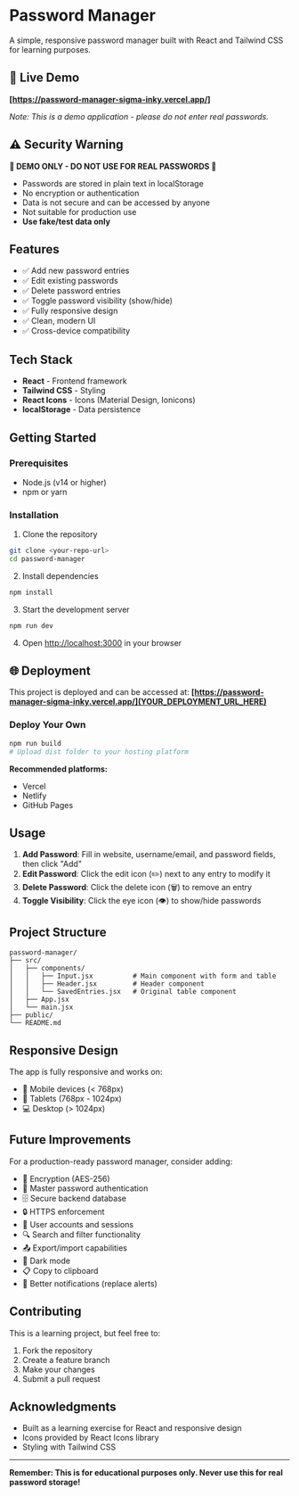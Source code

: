 # Password Manager

A simple, responsive password manager built with React and Tailwind CSS for learning purposes.

## 🚀 Live Demo

**[https://password-manager-sigma-inky.vercel.app/]**

*Note: This is a demo application - please do not enter real passwords.*

## ⚠️ Security Warning

**🔴 DEMO ONLY - DO NOT USE FOR REAL PASSWORDS 🔴**

- Passwords are stored in plain text in localStorage
- No encryption or authentication  
- Data is not secure and can be accessed by anyone
- Not suitable for production use
- **Use fake/test data only**

## Features

- ✅ Add new password entries
- ✅ Edit existing passwords
- ✅ Delete password entries
- ✅ Toggle password visibility (show/hide)
- ✅ Fully responsive design
- ✅ Clean, modern UI
- ✅ Cross-device compatibility

## Tech Stack

- **React** - Frontend framework
- **Tailwind CSS** - Styling
- **React Icons** - Icons (Material Design, Ionicons)
- **localStorage** - Data persistence

## Getting Started

### Prerequisites

- Node.js (v14 or higher)
- npm or yarn

### Installation

1. Clone the repository
```bash
git clone <your-repo-url>
cd password-manager
```

2. Install dependencies
```bash
npm install
```

3. Start the development server
```bash
npm run dev
```

4. Open [http://localhost:3000](http://localhost:3000) in your browser

## 🌐 Deployment

This project is deployed and can be accessed at: **[https://password-manager-sigma-inky.vercel.app/](YOUR_DEPLOYMENT_URL_HERE)**

### Deploy Your Own

```bash
npm run build
# Upload dist folder to your hosting platform
```

**Recommended platforms:**
- Vercel
- Netlify  
- GitHub Pages

## Usage

1. **Add Password**: Fill in website, username/email, and password fields, then click "Add"
2. **Edit Password**: Click the edit icon (✏️) next to any entry to modify it
3. **Delete Password**: Click the delete icon (🗑️) to remove an entry
4. **Toggle Visibility**: Click the eye icon (👁️) to show/hide passwords

## Project Structure

```
password-manager/
├── src/
│   ├── components/
│   │   ├── Input.jsx          # Main component with form and table
│   │   ├── Header.jsx         # Header component
│   │   └── SavedEntries.jsx   # Original table component
│   ├── App.jsx
│   └── main.jsx
├── public/
└── README.md
```

## Responsive Design

The app is fully responsive and works on:
- 📱 Mobile devices (< 768px)
- 📱 Tablets (768px - 1024px)
- 💻 Desktop (> 1024px)

## Future Improvements

For a production-ready password manager, consider adding:

- 🔐 Encryption (AES-256)
- 🔑 Master password authentication
- 🗄️ Secure backend database
- 🔒 HTTPS enforcement
- 👤 User accounts and sessions
- 🔍 Search and filter functionality
- 📤 Export/import capabilities
- 🎨 Dark mode
- 📋 Copy to clipboard
- 🔔 Better notifications (replace alerts)

## Contributing

This is a learning project, but feel free to:
1. Fork the repository
2. Create a feature branch
3. Make your changes
4. Submit a pull request

## Acknowledgments

- Built as a learning exercise for React and responsive design
- Icons provided by React Icons library
- Styling with Tailwind CSS

---

**Remember: This is for educational purposes only. Never use this for real password storage!**